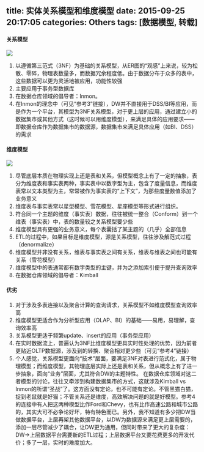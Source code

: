 title: 实体关系模型和维度模型
date: 2015-09-25 20:17:05
categories: Others
tags: [数据模型, 转载]
---
#### 关系模型
![](http://7xoxf6.com1.z0.glb.clouddn.com/resourcemodel1.jpg)
1. 以遵循第三范式（3NF）为基础的关系模型，从ER图的“观感”上来说，较为松散、零碎，物理表数量多，而数据冗余程度低。由于数据分布于众多的表中，这些数据可以更为灵活地被应用，功能性较强
2. 主要应用于事务型数据库
3. 在数据仓库领域的倡导者：Inmon。
4. 在Inmon的理念中（可见“参考3”链接），DW并不直接用于DSS/BI等应用，而是作为一个平台，其模型为3NF关系模型，对于更上层的应用，通过建立小的数据集市或其他方式（这时候可以用维度模型），来满足具体的应用要求——即数据仓库作为数据集市的数据源，数据集市来满足具体应用（如BI、DSS）的需求

#### 维度模型
![](http://7xoxf6.com1.z0.glb.clouddn.com/resourcemodel2.jpg)
1. 尽管底层本质在物理实现上还是表和关系，但模型概念上有了一定的抽象，表分为维度表和事实表两种，事实表中以数字型为主，包含了度量信息，而维度表常以文本类型为主，常常被作为事实表的“上下文”，为那些度量数值添加了业务意义
2. 维度表与事实表常以星型模型、雪花模型、星座模型等形式进行组织。
3. 符合同一个主题的维度（事实表）数据，往往被统一整合（Conform）到一个维表（事实表）中，表的数量较之关系模型要少些
4. 维度模型具有更强的业务意义，每个表囊括了某主题的（几乎）全部信息
5. ETL的过程中，如果目标是维度模型，源是关系模型，往往涉及解范式过程（denormalize）
6. 维度模型并非没有关系，维表与事实表之间有关系，维表与维表之间也可能有关系（雪花模型）
7. 维度模型中的表通常都有数字类型的主键，并为之添加索引便于提升查询效率
8. 在数据仓库领域的倡导者：Kimball

#### 优劣
1. 对于涉及多表连接以及聚合计算的查询请求，关系模型不如维度模型查询效率高
2. 维度模型更适合作为分析型应用（OLAP、BI）的基础——易用，易理解，查询效率高
3. 关系模型更适于频繁update、insert的应用（事务型应用）
4. 在实时数据流上，普遍认为3NF比维度模型更具实时性处理的优势，因为前者更贴近OLTP数据源，涉及到的转换、聚合相对更少些（可见“参考4”链接）
5. 个人感觉，关系模型更面向“技术”层面，要满足3NF对表进行范式化，属于物理模型；而维度模型，其物理底层实际上还是表和关系，但从概念上有了进一步抽象，面向“业务”层面，尤其符合DW的主题特性。
在数据仓库领域对这二者模型的讨论，往往又牵涉到构建数据集市的方式，这就涉及Kimball vs Inmon的所谓“圣战”了。这方面没有定论，也不可能有定论。不管黑猫白猫，捉到老鼠就是好猫；不管关系还是维度，高效解决问题的就是好模型。参考4的连接中有人把这两种模型比作Ford和Chevy，也有比作高速公路和城市公路的，其实大可不必争论好坏，特有特色而已。另外，我不知道有多少把DW当做数据平台，上层再架其他数据平台，以DW为数据源来满足更上层需要的，添加一层尽管减少了耦合，让DW更为通用，但同时带来了更大的复杂度：DW->上层数据平台需要新的ETL过程；上层数据平台又要花费更多的开发代价；多了一层，实时的难度加大。